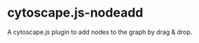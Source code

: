 cytoscape.js-nodeadd
====================
A cytoscape.js plugin to add nodes to the graph by drag & drop.
